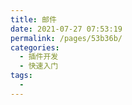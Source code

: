 ```yaml
---
title: 邮件
date: 2021-07-27 07:53:19
permalink: /pages/53b36b/
categories:
  - 插件开发
  - 快速入门
tags:
  - 
---
```

